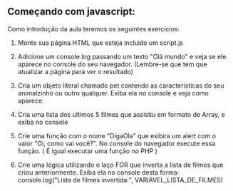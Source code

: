 ## Começando com javascript:

Como introdução da aula teremos os seguintes exercícios:

1. Monte sua página HTML que esteja incluido um script.js

2. Adicione um console.log passando um texto "Olá mundo" e veja se ele aparece no console do seu navegador. (Lembre-se que tem que atualizar a página para ver o resultado)

3. Cria um objeto literal chamado pet contendo as caracteristicas do seu animalzinho ou outro qualquer. Exiba ela no console e veja como aparece.

4. Cria uma lista dos ultimos 5 filmes que assistiu em formato de Array, e exiba no console

5. Crie uma função com o nome "DigaOla" que exibira um alert com o valor "Oi, como vai você?". No console do navegador execute essa função. ( É igual executar uma função no PHP )

6. Crie uma lógica utilizando o laço FOR que inverta a lista de filmes que criou anteriormente. Exiba ela no console desta forma: console.log("Lista de filmes invertida:", VARIAVEL_LISTA_DE_FILMES)